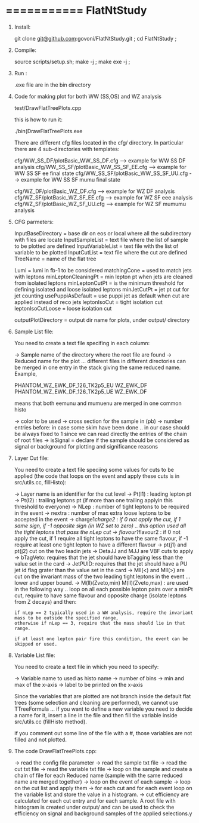 ===========
FlatNtStudy
===========

1) Install:

    git clone git@github.com:govoni/FlatNtStudy.git ;
    cd FlatNtStudy ;

2) Compile:

    source scripts/setup.sh;
    make -j ;
    make exe -j ;

3) Run :

    .exe file are in the bin directory
  

4) Code for making plot for both WW (SS,OS) and WZ analysis

    test/DrawFlatTreePlots.cpp

   this is how to run it:
   
    ./bin(DrawFlatTreePlots.exe <cfg file>

  
   There are different cfg files located in the cfg/ directory. In particular there are 4 sub-directories with templates:

    cfg/WW_SS_DF/plotBasic_WW_SS_DF.cfg    --> example for WW SS DF analysis
    cfg/WW_SS_SF/plotBasic_WW_SS_SF_EE.cfg --> example for WW SS SF ee final state
    cfg/WW_SS_SF/plotBasic_WW_SS_SF_UU.cfg --> example for WW SS SF mumu final state

    cfg/WZ_DF/plotBasic_WZ_DF.cfg --> example for WZ DF analysis       
    cfg/WZ_SF/plotBasic_WZ_SF_EE.cfg --> example for WZ SF eee    analysis       
    cfg/WZ_SF/plotBasic_WZ_SF_UU.cfg --> example for WZ SF mumumu analysis       


5) CFG parmeters:

    InputBaseDirectory = base dir on eos or local where all the subdirectory with files are locate
    InputSampleList    = text file where the list of sample to be plotted are defined
    InputVariableList  = text file with the list of variable to be plotted
    InputCutList       = text file where the cut are defined
    TreeName           = name of the flat tree

    Lumi                = lumi in fb-1 to be considered
    matchingCone        = used to match jets with leptons
    minLeptonCleaningPt = min lepton pt when jets are cleaned from isolated leptons
    minLeptonCutPt      = is the minimum threshold for defining isolated and loose isolated leptons
    minJetCutPt         = jet pt cut for jet counting
    usePuppiAsDefault   = use puppi jet as default when cut are applied instead of reco jets
    leptonIsoCut        = tight isolation cut
    leptonIsoCutLoose   = loose isolation cut
   
    outputPlotDirectory = output dir name for plots, under output/ directory

6) Sample List file:

   You need to create a text file specifing in each column:

    -> Sample name of the directory where the root file are found 
    -> Reduced name for the plot ... different files in different directories can be merged in one entry in the stack giving the same reduced name. Example,
   
      PHANTOM_WZ_EWK_DF_126_TK2p5_EU                              WZ_EWK_DF
      PHANTOM_WZ_EWK_DF_126_TK2p5_UE                              WZ_EWK_DF

     means that both eemunu and mumuenu are merged in one common histo 

    -> color to be used
    -> cross section for the sample in (pb)
    -> number entries before: in case some skim have been done .. in our case should be always fixed to 1 since we can read directly the entries of the chain of root files
    -> isSignal = declare if the sample should be considered as signal or background for plotting and significance reasons

7) Layer Cut file:

   You need to create a text file speciing some values for cuts to be applied (the code that loops on the event and apply these cuts is in src/utils.cc, fillHisto):

    -> Layer name is an identifier for the cut level
    -> Pt(l1) : leading lepton pt
    -> Pt(l2) : trailing leptons pt (if more than one trailing applyin this threshold to everyone)
    -> NLep   : number of tight leptons to be required in the event
    -> nextra : number of max extra loose leptons to be accepted in the event
    -> charge1*charge2   : if 0 not apply the cut, if 1 same sign, if -1 opposite sign (in WZ set to zero) .. this option used all the tight leptons that pass the nLep cut
    -> flavour1*flavour2 : if 0 not apply the cut, if 1 require all tight leptons to have the same flavour, if -1 require at least one tight lepton to have a different flavour
    -> pt(j1) and pt(j2) cut on the two leadin jets
    -> DetaJJ and MJJ are VBF cuts to apply
    -> bTagVeto: requires that the jet should have bTagging less than the value set in the card
    -> JetPUID:  requires that the jet should have a PU jet id flag grater than the value set in the card
    -> Mll(<) and Mll(>) are cut on the invariant mass of the two leading tight leptons in the event ... lower and upper bound.
    -> M(ll)(Zveto,min) M(ll)(Zveto,max) : are used in the following way .. loop on all each possible lepton pairs over a minPt cut, require to have same
       flavour and opposite charge (isolate leptons from Z decays) and then:

       if nLep == 2 typically used in a WW analysis, require the invariant mass to be outside the specified range,
       otherwise if nLep == 3, require that the mass should lie in that range.

       if at least one lepton pair fire this condition, the event can be skipped or used.

8) Variable List file:

   You need to create a text file in which you need to specify:

    -> Variable name to used as histo name
    -> number of bins
    -> min and max of the x-axis
    -> label to be printed on the x-axis

   Since the variables that are plotted are not branch inside the default flat trees (some selection and cleaning are performed),
   we cannot use TTreeFormula ... if you want to define a new variable you need to decide a name for it, insert a line in the file and then
   fill the variable inside src/utils.cc (fillHisto method).

   if you comment out some line of the file with a #, those variables are not filled and not plotted.

9) The code DrawFlatTreePlots.cpp:

    -> read the config file parameter
    -> read the sample txt file
    -> read the cut txt file
    -> read the variable txt file
    -> loop on the sample and create a chain of file for each Reduced name (sample with the same reduced name are merged together)
    -> loop on the event of each sample
    -> loop on the cut list and apply them
    -> for each cut and for each event loop on the variable list and store the value in a histogram.
    -> cut efficiency are calculated for each cut entry and for each sample. A root file with histogram is created under output/<outputPlotDirectory> and can
       be used to check the efficiency on signal and background samples of the applied selections.y